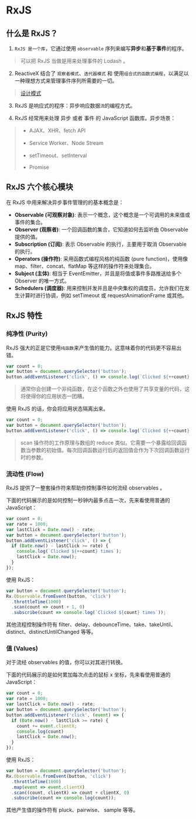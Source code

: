 # RxJS

## 什么是 RxJS？

1. `RxJS 是一个库`，它通过使用 `observable` 序列来编写**异步**和**基于事件**的程序。
> 可以把 RxJS 当做是用来处理事件的 Lodash 。

2. ReactiveX 结合了 `观察者模式`、`迭代器模式` 和 使用`组合式的函数式编程`，以满足以一种理想方式来管理事件序列所需要的一切。
> [设计模式](https://refactoringguru.cn/design-patterns)

3. RxJS 是响应式的程序：异步响应数据`流`的编程方式。

4. RxJS 经常用来处理 异步 或者 事件 的 JavaScript 函数库。异步场景：
> - AJAX、XHR、fetch API
> 
> - Service Worker、Node Stream
> 
> - setTimeout、setInterval
> 
> - Promise


## RxJS 六个核心模块

在 RxJS 中用来解决异步事件管理的的基本概念是：

- **Observable (可观察对象)**: 表示一个概念，这个概念是一个可调用的未来值或事件的集合。
- **Observer (观察者)**: 一个回调函数的集合，它知道如何去监听由 Observable 提供的值。
- **Subscription (订阅)**: 表示 Observable 的执行，主要用于取消 Observable 的执行。
- **Operators (操作符)**: 采用函数式编程风格的纯函数 (pure function)，使用像 map、filter、concat、flatMap 等这样的操作符来处理集合。
- **Subject (主体)**: 相当于 EventEmitter，并且是将值或事件多路推送给多个 Observer 的唯一方式。
- **Schedulers (调度器)**: 用来控制并发并且是中央集权的调度员，允许我们在发生计算时进行协调，例如 setTimeout 或 requestAnimationFrame 或其他。

## RxJS 特性

### 纯净性 (Purity)
RxJS 强大的正是它使用`纯函数`来产生值的能力。这意味着你的代码更不容易出错。
```javascript
var count = 0;
var button = document.querySelector('button');
button.addEventListener('click', () => console.log(`Clicked ${++count} times`));
```
> 通常你会创建一个非纯函数，在这个函数之外也使用了共享变量的代码，这将使得你的应用状态一团糟。


使用 RxJS 的话，你会将应用状态隔离出来。
```javascript
var count = 0;
var button = document.querySelector('button');
button.addEventListener('click', () => console.log(`Clicked ${++count} times`));
```
> scan 操作符的工作原理与数组的 reduce 类似。它需要一个暴露给回调函数当参数的初始值。每次回调函数运行后的返回值会作为下次回调函数运行时的参数。

### 流动性 (Flow)
RxJS 提供了一整套操作符来帮助你控制事件如何流经 observables 。

下面的代码展示的是如何控制一秒钟内最多点击一次，先来看使用普通的 JavaScript：
```javascript
var count = 0;
var rate = 1000;
var lastClick = Date.now() - rate;
var button = document.querySelector('button');
button.addEventListener('click', () => {
  if (Date.now() - lastClick >= rate) {
    console.log(`Clicked ${++count} times`);
    lastClick = Date.now();
  }
});
```

使用 RxJS：
```javascript
var button = document.querySelector('button');
Rx.Observable.fromEvent(button, 'click')
  .throttleTime(1000)
  .scan(count => count + 1, 0)
  .subscribe(count => console.log(`Clicked ${count} times`));
```

其他流程控制操作符有 filter、delay、debounceTime、take、takeUntil、distinct、distinctUntilChanged 等等。

### 值 (Values)

对于流经 observables 的值，你可以对其进行转换。

下面的代码展示的是如何累加每次点击的鼠标 x 坐标，先来看使用普通的 JavaScript：
```javascript
var count = 0;
var rate = 1000;
var lastClick = Date.now() - rate;
var button = document.querySelector('button');
button.addEventListener('click', (event) => {
  if (Date.now() - lastClick >= rate) {
    count += event.clientX;
    console.log(count)
    lastClick = Date.now();
  }
});
```

使用 RxJS：
```javascript
var button = document.querySelector('button');
Rx.Observable.fromEvent(button, 'click')
  .throttleTime(1000)
  .map(event => event.clientX)
  .scan((count, clientX) => count + clientX, 0)
  .subscribe(count => console.log(count));
```
其他产生值的操作符有 pluck、pairwise、 sample 等等。
